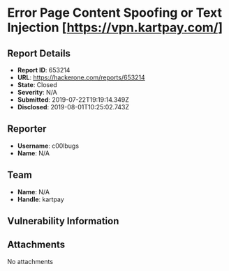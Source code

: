 # Error Page Content Spoofing or Text Injection [https://vpn.kartpay.com/]

## Report Details
- **Report ID**: 653214
- **URL**: https://hackerone.com/reports/653214
- **State**: Closed
- **Severity**: N/A
- **Submitted**: 2019-07-22T19:19:14.349Z
- **Disclosed**: 2019-08-01T10:25:02.743Z

## Reporter
- **Username**: c00lbugs
- **Name**: N/A

## Team
- **Name**: N/A
- **Handle**: kartpay

## Vulnerability Information


## Attachments
No attachments

